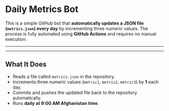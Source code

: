 # Daily Metrics Bot

This is a simple GitHub bot that **automatically updates a JSON file (`metrics.json`) every day** by incrementing three numeric values. The process is fully automated using **GitHub Actions** and requires no manual execution.

---
---

## What It Does

- Reads a file called `metrics.json` in the repository.
- Increments three numeric values (`metric1`, `metric2`, `metric3`) by **1** each day.
- Commits and pushes the updated file back to the repository automatically.
- Runs **daily at 9:00 AM Afghanistan time**.


